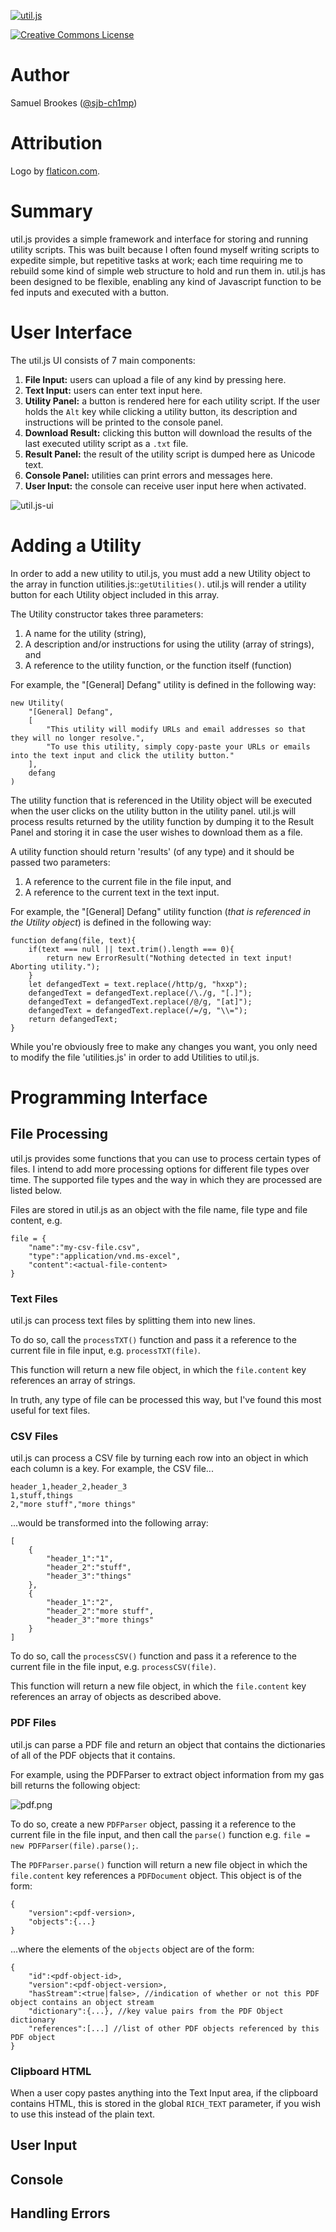 [![util.js](https://github.com/sjb-ch1mp/util.js/blob/master/img/logo.png)](https://github.com/sjb-ch1mp/util.js/blob/master/README.md)

[![Creative Commons License](https://i.creativecommons.org/l/by-nc-sa/4.0/88x31.png)](http://creativecommons.org/licenses/by-nc-sa/4.0/)

# Author 
Samuel Brookes ([@sjb-ch1mp](https://github.com/sjb-ch1mp))

# Attribution
Logo by [flaticon.com](https://flaticon.com).

# Summary
util.js provides a simple framework and interface for storing and running utility scripts. This was built because I often found myself writing scripts to expedite simple, but repetitive tasks at work; each time requiring me to rebuild some kind of simple web structure to hold and run them in. util.js has been designed to be flexible, enabling any kind of Javascript function to be fed inputs and executed with a button.

# User Interface
The util.js UI consists of 7 main components: 

1. **File Input:** users can upload a file of any kind by pressing here.
2. **Text Input:** users can enter text input here.
3. **Utility Panel:** a button is rendered here for each utility script. If the user holds the `Alt` key while clicking a utility button, its description and instructions will be printed to the console panel.
4. **Download Result:** clicking this button will download the results of the last executed utility script as a `.txt` file. 
5. **Result Panel:** the result of the utility script is dumped here as Unicode text.
6. **Console Panel:** utilities can print errors and messages here.
7. **User Input:** the console can receive user input here when activated.

![util.js-ui](https://github.com/sjb-ch1mp/util.js/blob/master/img/readme/ui.png)

# Adding a Utility
In order to add a new utility to util.js, you must add a new Utility object to the array in function utilities.js::`getUtilities()`. util.js will render a utility button for each Utility object included in this array.

The Utility constructor takes three parameters: 

1. A name for the utility (string),
2. A description and/or instructions for using the utility (array of strings), and 
3. A reference to the utility function, or the function itself (function)

For example, the "\[General\] Defang" utility is defined in the following way: 
```
new Utility(
    "[General] Defang",
    [
        "This utility will modify URLs and email addresses so that they will no longer resolve.",
        "To use this utility, simply copy-paste your URLs or emails into the text input and click the utility button."
    ],
    defang
)
```

The utility function that is referenced in the Utility object will be executed when the user clicks on the utility button in the utility panel. util.js will process results returned by the utility function by dumping it to the Result Panel and storing it in case the user wishes to download them as a file.

A utility function should return 'results' (of any type) and it should be passed two parameters:

1. A reference to the current file in the file input, and
2. A reference to the current text in the text input. 

For example, the "\[General\] Defang" utility function (_that is referenced in the Utility object_) is defined in the following way:
```
function defang(file, text){
    if(text === null || text.trim().length === 0){
        return new ErrorResult("Nothing detected in text input! Aborting utility.");
    }
    let defangedText = text.replace(/http/g, "hxxp");
    defangedText = defangedText.replace(/\./g, "[.]");
    defangedText = defangedText.replace(/@/g, "[at]");
    defangedText = defangedText.replace(/=/g, "\\=");
    return defangedText;
}
```

While you're obviously free to make any changes you want, you only need to modify the file 'utilities.js' in order to add Utilities to util.js.

# Programming Interface

## File Processing
util.js provides some functions that you can use to process certain types of files. I intend to add more processing options for different file types over time. The supported file types and the way in which they are processed are listed below. 

Files are stored in util.js as an object with the file name, file type and file content, e.g. 
```
file = {
    "name":"my-csv-file.csv",
    "type":"application/vnd.ms-excel",
    "content":<actual-file-content>
}
```

### Text Files
util.js can process text files by splitting them into new lines.

To do so, call the `processTXT()` function and pass it a reference to the current file in file input, e.g. `processTXT(file)`.

This function will return a new file object, in which the `file.content` key references an array of strings.

In truth, any type of file can be processed this way, but I've found this most useful for text files. 

### CSV Files
util.js can process a CSV file by turning each row into an object in which each column is a key. For example, the CSV file...

```
header_1,header_2,header_3
1,stuff,things
2,"more stuff","more things"
```

...would be transformed into the following array: 
```
[
    {
        "header_1":"1",
        "header_2":"stuff",
        "header_3":"things"
    },
    {
        "header_1":"2",
        "header_2":"more stuff",
        "header_3":"more things"
    }
]
```

To do so, call the `processCSV()` function and pass it a reference to the current file in the file input, e.g. `processCSV(file)`.

This function will return a new file object, in which the `file.content` key references an array of objects as described above.

### PDF Files
util.js can parse a PDF file and return an object that contains the dictionaries of all of the PDF objects that it contains.

For example, using the PDFParser to extract object information from my gas bill returns the following object: 

![pdf.png](https://github.com/sjb-ch1mp/util.js/blob/master/img/readme/ui.png)

To do so, create a new `PDFParser` object, passing it a reference to the current file in the file input, and then call the `parse()` function e.g. `file = new PDFParser(file).parse();`.

The `PDFParser.parse()` function will return a new file object in which the `file.content` key references a `PDFDocument` object. This object is of the form: 

```
{
    "version":<pdf-version>,
    "objects":{...}
}
```
...where the elements of the `objects` object are of the form: 
```
{
    "id":<pdf-object-id>,
    "version":<pdf-object-version>,
    "hasStream":<true|false>, //indication of whether or not this PDF object contains an object stream
    "dictionary":{...}, //key value pairs from the PDF Object dictionary
    "references":[...] //list of other PDF objects referenced by this PDF object
}
```

### Clipboard HTML
When a user copy pastes anything into the Text Input area, if the clipboard contains HTML, this is stored in the global `RICH_TEXT` parameter, if you wish to use this instead of the plain text.

## User Input

## Console

## Handling Errors